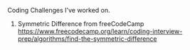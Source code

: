 Coding Challenges I've worked on.

1. Symmetric Difference from freeCodeCamp
https://www.freecodecamp.org/learn/coding-interview-prep/algorithms/find-the-symmetric-difference

